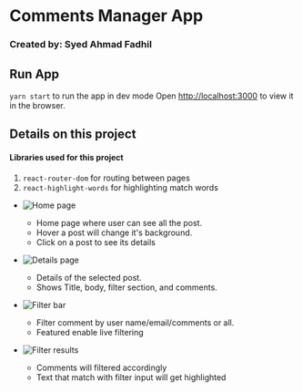 
# Comments Manager App
### Created by: Syed Ahmad Fadhil

## Run App
`yarn start` 
to run the app in dev mode
Open [http://localhost:3000](http://localhost:3000) to view it in the browser.

## Details on this project 
#### Libraries used for this project
1. `react-router-dom` for routing between pages
2. `react-highlight-words` for highlighting match words

- ![Home page](https://drive.google.com/file/d/1XsCJ9Bp4nMSqltU02_x0yni-TPr6iZL7/view?usp=sharing)
	- Home page where user can see all the post.
	- Hover a post will change it's background.
	- Click on a post to see its details

- ![Details page](https://drive.google.com/file/d/11ncja3I5emGifKWF2X4wab6SgOJYwKv1/view?usp=sharing)
	- Details of the selected post.
	- Shows Title, body, filter section, and comments.

 - ![Filter bar](https://drive.google.com/file/d/1-f5tNsRejEEtvvGpZ91nULkjkWE_UQP2/view?usp=sharing)
	-  Filter comment by user name/email/comments or all.
	-  Featured enable live filtering

- ![Filter results](https://drive.google.com/file/d/1gXFkeHxIYGb_qi6UuO2Bd-WQq7dSuaPS/view?usp=sharing)
	- Comments will filtered accordingly
	- Text that match with filter input will get highlighted